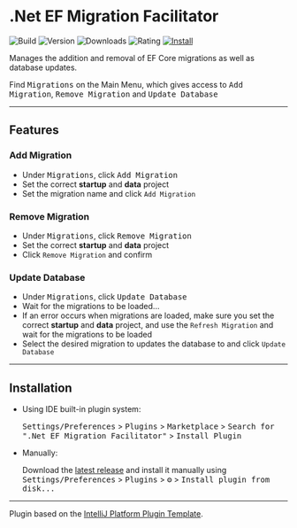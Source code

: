# .Net EF Migration Facilitator

![Build](https://github.com/minasploit/migration-facilitator/workflows/Build/badge.svg)
![Version](https://img.shields.io/jetbrains/plugin/v/17026.svg?label=version)
![Downloads](https://img.shields.io/jetbrains/plugin/d/17026.svg)
![Rating](https://img.shields.io/jetbrains/plugin/r/stars/17026)
[![Install](https://img.shields.io/badge/install-.NET%20EF%20Migration%20Facilitator-green?link=https://plugins.jetbrains.com/embeddable/install/17026&link=https://plugins.jetbrains.com/embeddable/install/17026)](https://plugins.jetbrains.com/embeddable/install/17026)

Manages the addition and removal of EF Core migrations as well as database updates.

Find <kbd>Migrations</kbd> on the Main Menu, which gives access to <kbd>Add Migration</kbd>, <kbd>Remove Migration</kbd>
and <kbd>Update Database</kbd>

---

<h2>Features</h2>

<h3>Add Migration</h3>

- Under <kbd>Migrations</kbd>, click <kbd>Add Migration</kbd>
- Set the correct <b>startup</b> and <b>data</b> project
- Set the migration name and click `Add Migration`

<h3>Remove Migration</h3>

- Under <kbd>Migrations</kbd>, click <kbd>Remove Migration</kbd>
- Set the correct <b>startup</b> and <b>data</b> project
- Click `Remove Migration` and confirm

<h3>Update Database</h3>

- Under <kbd>Migrations</kbd>, click <kbd>Update Database</kbd>
- Wait for the migrations to be loaded...
- If an error occurs when migrations are loaded, make sure you set the correct <b>startup</b> and <b>data</b> project,
  and use the `Refresh Migration` and wait for the migrations to be loaded
- Select the desired migration to updates the database to and click `Update Database`

---

## Installation

- Using IDE built-in plugin system:

  <kbd>Settings/Preferences</kbd> > <kbd>Plugins</kbd> > <kbd>Marketplace</kbd> > <kbd>Search for ".Net EF Migration
  Facilitator"</kbd> >
  <kbd>Install Plugin</kbd>

- Manually:

  Download the [latest release](https://github.com/minasploit/migration-facilitator/releases/latest) and install it
  manually using
  <kbd>Settings/Preferences</kbd> > <kbd>Plugins</kbd> > <kbd>⚙️</kbd> > <kbd>Install plugin from disk...</kbd>

---
Plugin based on the [IntelliJ Platform Plugin Template][template].

[template]: https://github.com/JetBrains/intellij-platform-plugin-template
